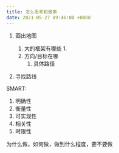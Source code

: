 ```yaml
---
title: 怎么思考和做事
date: 2021-05-27 09:46:00 +0800
---
```



1. 画出地图
   1. 大的框架有哪些
      1. 
   2. 方向/目标在哪
      1. 具体路径


2. 寻找路线



SMART:
1. 明确性
2. 衡量性
3. 可实现性
4. 相关性
5. 时限性


为什么做，如何做，做到什么程度，要不要做
